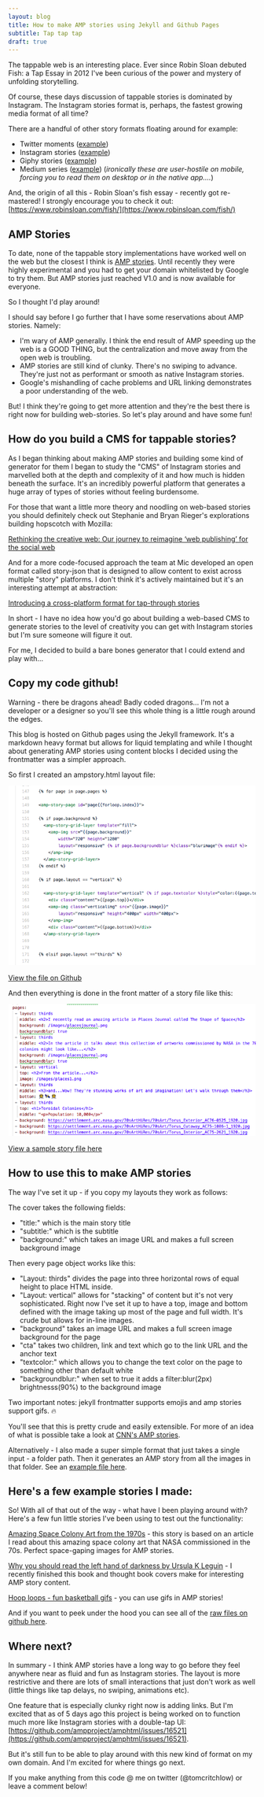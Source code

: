 ```yaml
---
layout: blog
title: How to make AMP stories using Jekyll and Github Pages
subtitle: Tap tap tap
draft: true
---
```


The tappable web is an interesting place. Ever since Robin Sloan debuted Fish: a Tap Essay in 2012 I've been curious of the power and mystery of unfolding storytelling.

Of course, these days discussion of tappable stories is dominated by Instagram. The Instagram stories format is, perhaps, the fastest growing media format of all time?

There are a handful of other story formats floating around for example:

- Twitter moments ([example](https://twitter.com/i/moments/1034070233189892096?lang=en))
- Instagram stories ([example](https://www.instagram.com/stories/highlights/17907535984221261/))
- Giphy stories ([example](https://giphy.com/stories/cat-puns-1579651e-a258))
- Medium series ([example](https://medium.com/series/the-best-story-in-global-health-d5442f7aee12)) (*ironically these are user-hostile on mobile, forcing you to read them on desktop or in the native app....*)

And, the origin of all this - Robin Sloan's fish essay - recently got re-mastered! I strongly encourage you to check it out: [https://www.robinsloan.com/fish/](https://www.robinsloan.com/fish/)

## AMP Stories

To date, none of the tappable story implementations have worked well on the web but the closest I think is [AMP stories](https://www.ampproject.org/stories/). Until recently they were highly experimental and you had to get your domain whitelisted by Google to try them. But AMP stories just reached V1.0 and is now available for everyone.

So I thought I'd play around!

I should say before I go further that I have some reservations about AMP stories. Namely:

- I'm wary of AMP generally. I think the end result of AMP speeding up the web is a GOOD THING, but the centralization and move away from the open web is troubling.
- AMP stories are still kind of clunky. There's no swiping to advance. They're just not as performant or smooth as native Instagram stories.
- Google's mishandling of cache problems and URL linking demonstrates a poor understanding of the web.

But! I think they're going to get more attention and they're the best there is right now for building web-stories. So let's play around and have some fun!

## How do you build a CMS for tappable stories?

As I began thinking about making AMP stories and building some kind of generator for them I began to study the "CMS" of Instagram stories and marvelled both at the depth and complexity of it and how much is hidden beneath the surface. It's an incredibly powerful platform that generates a huge array of types of stories without feeling burdensome.

For those that want a little more theory and noodling on web-based stories you should definitely check out Stephanie and Bryan Rieger's explorations building hopscotch with Mozilla:

[Rethinking the creative web: Our journey to reimagine ‘web publishing’ for the social web](https://medium.com/twill/rethinking-the-creative-web-our-journey-to-reimagine-web-publishing-for-the-social-web-26c2f347fcd0)

And for a more code-focused approach the team at Mic developed an open format called story-json that is designed to allow content to exist across multiple "story" platforms. I don't think it's actively maintained but it's an interesting attempt at abstraction:

[Introducing a cross-platform format for tap-through stories](https://medium.com/readme-mic/introducing-a-cross-platform-format-for-tap-through-stories-59bdbd3ad863)

In short - I have no idea how you'd go about building a web-based CMS to generate stories to the level of creativity you can get with Instagram stories but I'm sure someone will figure it out.

For me, I decided to build a bare bones generator that I could extend and play with...

## Copy my code github!

Warning - there be dragons ahead! Badly coded dragons... I'm not a developer or a designer so you'll see this whole thing is a little rough around the edges.

This blog is hosted on Github pages using the Jekyll framework. It's a markdown heavy format but allows for liquid templating and while I thought about generating AMP stories using content blocks I decided using the frontmatter was a simpler approach.

So first I created an ampstory.html layout file:

![](/images/ampcode2.png)

[View the file on Github](https://github.com/tomcritchlow/tomcritchlow.github.io/blob/master/_layouts/ampstory.html)

And then everything is done in the front matter of a story file like this:

![](/images/ampcode.png)

[View a sample story file here](https://github.com/tomcritchlow/tomcritchlow.github.io/blob/master/_stories/space.md)

## How to use this to make AMP stories

The way I've set it up - if you copy my layouts they work as follows:

The cover takes the following fields:

- "title:" which is the main story title
- "subtitle:" which is the subtitle
- "background:" which takes an image URL and makes a full screen background image

Then every page object works like this:

- "Layout: thirds" divides the page into three horizontal rows of equal height to place HTML inside.
- "Layout: vertical" allows for "stacking" of content but it's not very sophisticated. Right now I've set it up to have a top, image and bottom defined with the image taking up most of the page and full width. It's crude but allows for in-line images.
- "background" takes an image URL and makes a full screen image background for the page
- "cta" takes two children, link and text which go to the link URL and the anchor text
- "textcolor:" which allows you to change the text color on the page to something other than default white
- "backgroundblur:" when set to true it adds a filter:blur(2px) brightnesss(90%) to the background image

Two important notes: jekyll frontmatter supports emojis and amp stories support gifs. 🔥

You'll see that this is pretty crude and easily extensible. For more of an idea of what is possible take a look at [CNN's AMP stories](https://www.cnn.com/ampstories/).

Alternatively - I also made a super simple format that just takes a single input - a folder path. Then it generates an AMP story from all the images in that folder. See an [example file here](https://github.com/tomcritchlow/tomcritchlow.github.io/blob/master/_stories/gallery.md).

## Here's a few example stories I made:

So! With all of that out of the way - what have I been playing around with? Here's a few fun little stories I've been using to test out the functionality:

[Amazing Space Colony Art from the 1970s](https://tomcritchlow.com/stories/space/) - this story is based on an article I read about this amazing space colony art that NASA commissioned in the 70s. Perfect space-gaping images for AMP stories.

[Why you should read the left hand of darkness by Ursula K Leguin](https://tomcritchlow.com/stories/left-hand-darkness/) - I recently finished this book and thought book covers make for interesting AMP story content.

[Hoop loops - fun basketball gifs](https://tomcritchlow.com/stories/nba/) - you can use gifs in AMP stories!

And if you want to peek under the hood you can see all of the [raw files on github here](https://github.com/tomcritchlow/tomcritchlow.github.io/tree/master/_stories).


## Where next?

In summary - I think AMP stories have a long way to go before they feel anywhere near as fluid and fun as Instagram stories. The layout is more restrictive and there are lots of small interactions that just don't work as well (little things like tap delays, no swiping, animations etc).

One feature that is especially clunky right now is adding links. But I'm excited that as of 5 days ago this project is being worked on to function much more like Instagram stories with a double-tap UI: [https://github.com/ampproject/amphtml/issues/16521](https://github.com/ampproject/amphtml/issues/16521).

But it's still fun to be able to play around with this new kind of format on my own domain. And I'm excited for where things go next.

If you make anything from this code @ me on twitter (@tomcritchlow) or leave a comment below!
